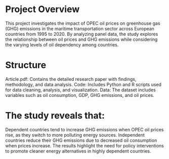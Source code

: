 # Project Overview

This project investigates the impact of OPEC oil prices on greenhouse gas (GHG) emissions in the maritime transportation sector across European countries from 1995 to 2020. By analyzing panel data, the study explores the relationship between oil prices and GHG emissions while considering the varying levels of oil dependency among countries.

# Structure

Article.pdf: Contains the detailed research paper with findings, methodology, and data analysis.
Code: Includes Python and R scripts used for data cleaning, analysis, and visualization.
Data: The dataset includes variables such as oil consumption, GDP, GHG emissions, and oil prices.

# The study reveals that:

Dependent countries tend to increase GHG emissions when OPEC oil prices rise, as they switch to more polluting energy sources.
Independent countries reduce their GHG emissions due to decreased oil consumption when prices increase.
The results highlight the need for policy interventions to promote cleaner energy alternatives in highly dependent countries.

